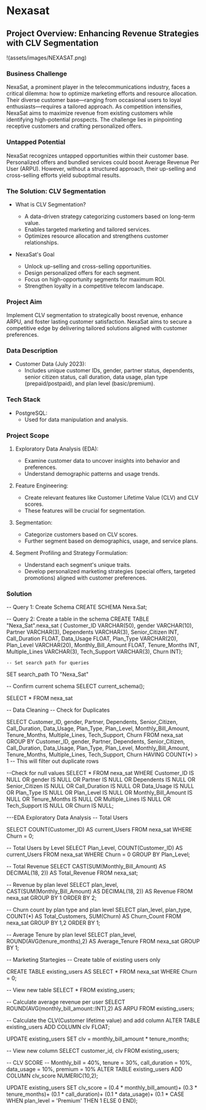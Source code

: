 # Nexasat

## Project Overview: Enhancing Revenue Strategies with CLV Segmentation

!(assets/images/NEXASAT.png)

### Business Challenge
NexaSat, a prominent player in the telecommunications industry, faces a critical dilemma: how to optimize marketing efforts and resource allocation. Their diverse customer base—ranging from occasional users to loyal enthusiasts—requires a tailored approach. As competition intensifies, NexaSat aims to maximize revenue from existing customers while identifying high-potential prospects. The challenge lies in pinpointing receptive customers and crafting personalized offers.

### Untapped Potential
NexaSat recognizes untapped opportunities within their customer base. Personalized offers and bundled services could boost Average Revenue Per User (ARPU). However, without a structured approach, their up-selling and cross-selling efforts yield suboptimal results.

### The Solution: CLV Segmentation
- What is CLV Segmentation?
  - A data-driven strategy categorizing customers based on long-term value.
  - Enables targeted marketing and tailored services.
  - Optimizes resource allocation and strengthens customer relationships.

- NexaSat's Goal
  - Unlock up-selling and cross-selling opportunities.
  - Design personalized offers for each segment.
  - Focus on high-opportunity segments for maximum ROI.
  - Strengthen loyalty in a competitive telecom landscape.

### Project Aim
Implement CLV segmentation to strategically boost revenue, enhance ARPU, and foster lasting customer satisfaction. NexaSat aims to secure a competitive edge by delivering tailored solutions aligned with customer preferences.

### Data Description
- Customer Data (July 2023):
  - Includes unique customer IDs, gender, partner status, dependents, senior citizen status, call duration, data usage, plan type (prepaid/postpaid), and plan level (basic/premium).

### Tech Stack
- PostgreSQL:
  - Used for data manipulation and analysis.

### Project Scope
1. Exploratory Data Analysis (EDA):
   - Examine customer data to uncover insights into behavior and preferences.
   - Understand demographic patterns and usage trends.

2. Feature Engineering:
   - Create relevant features like Customer Lifetime Value (CLV) and CLV scores.
   - These features will be crucial for segmentation.

3. Segmentation:
   - Categorize customers based on CLV scores.
   - Further segment based on demographics, usage, and service plans.

4. Segment Profiling and Strategy Formulation:
   - Understand each segment's unique traits.
   - Develop personalized marketing strategies (special offers, targeted promotions) aligned with customer preferences.

  ### Solution

  -- Query 1: Create Schema
CREATE SCHEMA Nexa.Sat;

-- Query 2: Create a table in the schema
CREATE TABLE "Nexa_Sat".nexa_sat (
    Customer_ID VARCHAR(50),
    gender VARCHAR(10),
    Partner VARCHAR(3),
    Dependents VARCHAR(3),
    Senior_Citizen INT,
    Call_Duration FLOAT,
    Data_Usage FLOAT,
    Plan_Type VARCHAR(20),
    Plan_Level VARCHAR(20),
    Monthly_Bill_Amount FLOAT,
    Tenure_Months INT,
    Multiple_Lines VARCHAR(3),
    Tech_Support VARCHAR(3),
    Churn INT);

    -- Set search path for queries
SET search_path TO "Nexa_Sat"

-- Confirm current schema
SELECT current_schema();

SELECT * FROM 
nexa_sat


-- Data Cleaning
-- Check for Duplicates

SELECT Customer_ID, gender, Partner, Dependents,
  Senior_Citizen, Call_Duration, Data_Usage,
  Plan_Type, Plan_Level, Monthly_Bill_Amount,
  Tenure_Months, Multiple_Lines, Tech_Support, 
  Churn
  FROM nexa_sat
  GROUP BY
  Customer_ID, gender, Partner, Dependents,
  Senior_Citizen, Call_Duration, Data_Usage,
  Plan_Type, Plan_Level, Monthly_Bill_Amount,
  Tenure_Months, Multiple_Lines, Tech_Support, 
  Churn
  HAVING COUNT(*) > 1 -- This will filter out duplicate rows

  --Check for null values
SELECT *
FROM nexa_sat
WHERE Customer_ID IS NULL
OR gender IS NULL
OR Partner IS NULL
OR Dependents IS NULL
OR Senior_Citizen IS NULL
OR Call_Duration IS NULL
OR Data_Usage IS NULL
OR Plan_Type IS NULL
OR Plan_Level IS NULL
OR Monthly_Bill_Amount IS NULL
OR Tenure_Months IS NULL
OR Multiple_Lines IS NULL
OR Tech_Support IS NULL
OR Churn IS NULL;

---EDA Exploratory Data Analysis
-- Total Users

SELECT COUNT(Customer_ID) AS current_Users
FROM  nexa_sat
WHERE Churn = 0;

-- Total Users by Level
SELECT Plan_Level, COUNT(Customer_ID) AS current_Users
FROM  nexa_sat
WHERE Churn = 0
GROUP BY Plan_Level;

-- Total Revenue
SELECT CAST(SUM(Monthly_Bill_Amount) AS DECIMAL(18, 2)) AS Total_Revenue
FROM nexa_sat;

-- Revenue by plan level
SELECT plan_level, CAST(SUM(Monthly_Bill_Amount) AS DECIMAL(18, 2)) AS Revenue
FROM nexa_sat
GROUP BY 1
ORDER BY 2;

-- Churn count by plan type and plan level
SELECT plan_level,
	   plan_type,
	COUNT(*) AS Total_Customers,
	SUM(Churn) AS Churn_Count
FROM nexa_sat
GROUP BY 1,2
ORDER BY 1;

-- Average Tenure by plan level
SELECT plan_level, ROUND(AVG(tenure_months),2) AS Average_Tenure
FROM nexa_sat
GROUP BY 1;

-- Marketing Startegies
-- Create table of existing users only

CREATE TABLE existing_users AS
SELECT * FROM nexa_sat
WHERE Churn = 0;

-- View new table
SELECT * 
FROM existing_users;

-- Calculate average revenue per user
SELECT ROUND(AVG(monthly_bill_amount::INT),2) AS ARPU
FROM existing_users;

-- Calculate the CLV(Customer lifetime value) and add column
ALTER TABLE existing_users
ADD COLUMN clv FLOAT;

UPDATE existing_users
SET clv = monthly_bill_amount * tenure_months;

-- View new column
SELECT customer_id, clv
FROM existing_users;

-- CLV SCORE
-- Monthly_bill = 40%, tenure = 30%, call_duration = 10%, data_usage = 10%, premium = 10%
ALTER TABLE existing_users
ADD COLUMN clv_score NUMERIC(10,2);

UPDATE existing_users
SET clv_score = 
			(0.4 * monthly_bill_amount)+
			(0.3 * tenure_months)+
			(0.1 * call_duration)+
			(0.1 * data_usage)+
			(0.1 * CASE WHEN plan_level = 'Premium'
					THEN 1 ELSE 0
					END);

